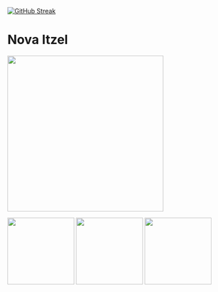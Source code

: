 [![GitHub Streak](http://github-readme-streak-stats.herokuapp.com?user=NexusDivide&theme=highcontrast&hide_border=true&border_radius=14.3&card_width=950&background=000000&ring=A0A0A0&fire=D31E6B&currStreakLabel=D31E6B&dates=C18CAA)](https://git.io/streak-stats)

<h1> Nova Itzel </h1>

<img src="https://github.com/NexusDivide/NexusDivide/blob/main/profile/image.png" height="350">

<img src="https://github.com/NexusDivide/NexusDivide/assets/118404580/45ae0ed0-c8ee-4770-83e8-41419c5fa173" height="150"> <img src="https://github.com/NexusDivide/NexusDivide/assets/118404580/502ded7c-fc90-44d8-8be4-a9c743b7233b" height="150"> <img src="https://github.com/NexusDivide/NexusDivide/assets/118404580/5baaeb82-789b-4966-b2ba-37524dbb869f" height="150">
